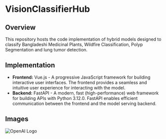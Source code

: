 # VisionClassifierHub

## Overview
This repository hosts the code implementation of  hybrid models designed to classify Bangladeshi Medicinal Plants, Wildfire Classification, Polyp Segmentation and lung tumor detection. 

## Implementation
* **Frontend:** Vue.js - A progressive JavaScript framework for building interactive user interfaces. The frontend provides a seamless and intuitive user experience for interacting with the model.
* **Backend:**  FastAPI - A modern, fast (high-performance) web framework for building APIs with Python 3.12.0. FastAPI enables efficient communication between the frontend and the model serving backend.

## Images 
![OpenAI Logo](VisionClassifierHub/1_1.png"page_1")


